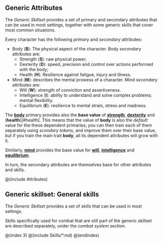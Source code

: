 ## Generic Attributes

The *Generic Skillset* provides a set of primary and secondary 
attributes that can be used in most settings, together with some
generic skills that cover most common situations.

Every character has the following *primary* and *secondary* attributes:

* Body (**B**): The physical aspect of the character. Body *secondary* attributes are:
  * Strength (**S**): raw physical power;
  * Dexterity (**D**): speed, precision and control over actions performed with the body;
  * Health (**H**): Resilience against fatigue, injury and illness.
* Mind (**M**): describes the mental prowess of a character. Mind *secondary* attributes are:
  * Will (**W**): strength of conviction and assertiveness.  
  * Intelligence (**I**): ability to understand and solve complex problems; mental flexibility.
  * Equilibrium (**E**): resilience to mental strain, stress and madness.

The [**body**](#body) primary provides also the **base value** of 
[**strength**](#strength), [**dexterity**](#dexterity) and (**health**)[#health]. This means that
the value of **body** is also the *default* value for the these dependent primaries; you can
then train each of them separately using *scondary tokens*, and improve them over their base
value, but if you train the main trait **body**, all its dependent attributes will grow with it.

Similarly, [**mind**](#mind) provides the base value for [**will**](#will), [**intelligence**](#intelligence) and [**equilibrium**](#equilibrium).

In turn, the secondary attributes are themselves base for other attributes and skills.

@(include Attributes)

## Generic skillset: General skills
The *Generic Skillset* provides a set of skills that can be used in most settings.

Skills specifically used for combat that are still part of the generic
skillset are described separately, under the *combat system* section.


@(index 3)
@(include Skills/*.md)
@(endindex)
